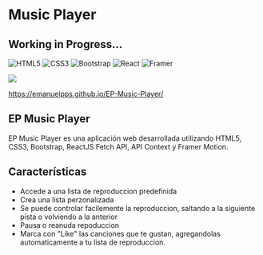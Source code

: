 # Music Player


## Working in Progress...


![HTML5](https://img.shields.io/badge/html5-%23E34F26.svg?style=for-the-badge&logo=html5&logoColor=white)
![CSS3](https://img.shields.io/badge/css3-%231572B6.svg?style=for-the-badge&logo=css3&logoColor=white)
![Bootstrap](https://img.shields.io/badge/bootstrap-%238511FA.svg?style=for-the-badge&logo=bootstrap&logoColor=white)
![React](https://img.shields.io/badge/react-%2320232a.svg?style=for-the-badge&logo=react&logoColor=%2361DAFB)
![Framer](https://img.shields.io/badge/Framer-black?style=for-the-badge&logo=framer&logoColor=blue)


<img src="https://i.ibb.co/FK46Rmh/ep-music-player.png"/>


https://emanuelpps.github.io/EP-Music-Player/


## EP Music Player

EP Music Player es una aplicación web desarrollada utilizando HTML5, CSS3, Bootstrap, ReactJS Fetch API, API Context y Framer Motion.

## Características

 - Accede a una lista de reproduccion predefinida
 - Crea una lista perzonalizada
 - Se puede controlar facilemente la reproduccion, saltando a la siguiente pista o volviendo a la anterior
 - Pausa o reanuda repoduccion
 - Marca con "Like" las canciones que te gustan, agregandolas automaticamente a tu lista de reproduccion.
